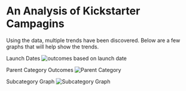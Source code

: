 # An Analysis of Kickstarter Campagins
Using the data, multiple trends have been discovered.
Below are a few graphs that will help show the trends.

Launch Dates
![outcomes based on launch date](file:///C:/Users/yang3/Desktop/KU%20Data/outcomes%20based%20on%20launch%20date.png)

Parent Category Outcomes
![Parent Category](file:///C:/Users/yang3/Desktop/KU%20Data/Parent%20Category.png)

Subcategory Graph
![Subcategory Graph](file:///C:/Users/yang3/Desktop/KU%20Data/Subcategory.png)

